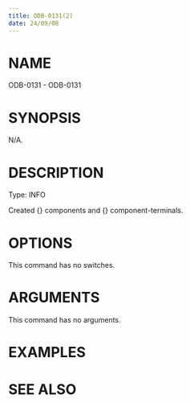 ```yaml
---
title: ODB-0131(2)
date: 24/09/08
---
```


# NAME

ODB-0131 - ODB-0131

# SYNOPSIS

N/A.

# DESCRIPTION

Type: INFO

Created {} components and {} component-terminals.

# OPTIONS

This command has no switches.

# ARGUMENTS

This command has no arguments.

# EXAMPLES

# SEE ALSO
